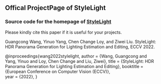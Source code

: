 ## Offical ProjectPage of StyleLight
### Source code for the homepage of [StyleLight](https://github.com/Wanggcong/stylelight)

Please kindly cite this paper if it is useful for your projects.


Guangcong Wang, Yinuo Yang, Chen Change Loy, and Ziwei Liu. StyleLight: HDR Panorama Generation for Lighting Estimation and Editing, ECCV 2022.

@inproceedings{wang2022stylelight,
   author    = {Wang, Guangcong and Yang, Yinuo and Loy, Chen Change and Liu, Ziwei},
   title     = {StyleLight: HDR Panorama Generation for Lighting Estimation and Editing},
   booktitle = {European Conference on Computer Vision (ECCV)},   
   year      = {2022},
  }
